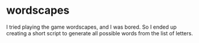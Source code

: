 # wordscapes
I tried playing the game wordscapes, and I was bored. So I ended up creating a short script to generate all possible words from the list of letters.
